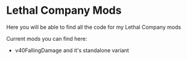 # Lethal Company Mods
Here you will be able to find all the code for my Lethal Company mods

Current mods you can find here:
+ v40FallingDamage and it's standalone variant
